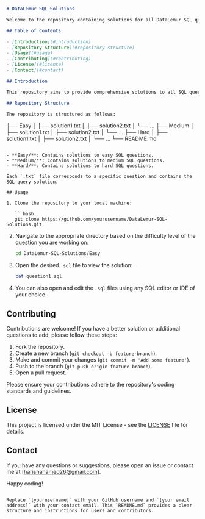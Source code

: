```markdown
# DataLemur SQL Solutions

Welcome to the repository containing solutions for all DataLemur SQL questions categorized by difficulty: Easy, Medium, and Hard.

## Table of Contents

- [Introduction](#introduction)
- [Repository Structure](#repository-structure)
- [Usage](#usage)
- [Contributing](#contributing)
- [License](#license)
- [Contact](#contact)

## Introduction

This repository aims to provide comprehensive solutions to all SQL questions from DataLemur. The solutions are organized by difficulty: Easy, Medium, and Hard. Whether you are preparing for an interview or looking to improve your SQL skills, this repository serves as a valuable resource.

## Repository Structure

The repository is structured as follows:

```
├── Easy
│   ├── solution1.txt
│   ├── solution2.txt
│   └── ...
├── Medium
│   ├── solution1.txt
│   ├── solution2.txt
│   └── ...
├── Hard
│   ├── solution1.txt
│   ├── solution2.txt
│   └── ...
└── README.md
```

- **Easy/**: Contains solutions to easy SQL questions.
- **Medium/**: Contains solutions to medium SQL questions.
- **Hard/**: Contains solutions to hard SQL questions.

Each `.txt` file corresponds to a specific question and contains the SQL query solution.

## Usage

1. Clone the repository to your local machine:

   ```bash
   git clone https://github.com/yourusername/DataLemur-SQL-Solutions.git
   ```

2. Navigate to the appropriate directory based on the difficulty level of the question you are working on:

   ```bash
   cd DataLemur-SQL-Solutions/Easy
   ```

3. Open the desired `.sql` file to view the solution:

   ```bash
   cat question1.sql
   ```

4. You can also open and edit the `.sql` files using any SQL editor or IDE of your choice.

## Contributing

Contributions are welcome! If you have a better solution or additional questions to add, please follow these steps:

1. Fork the repository.
2. Create a new branch (`git checkout -b feature-branch`).
3. Make and commit your changes (`git commit -m 'Add some feature'`).
4. Push to the branch (`git push origin feature-branch`).
5. Open a pull request.

Please ensure your contributions adhere to the repository's coding standards and guidelines.

## License

This project is licensed under the MIT License - see the [LICENSE](LICENSE) file for details.

## Contact

If you have any questions or suggestions, please open an issue or contact me at [harishahamed26@gmail.com].

Happy coding!

```

Replace `[yourusername]` with your GitHub username and `[your email address]` with your contact email. This `README.md` provides a clear structure and instructions for users and contributors.
